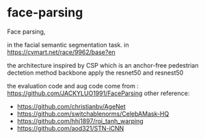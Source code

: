 # face-parsing
Face parsing, 

in the facial semantic segmentation task. in https://cvmart.net/race/9962/base?en

the architecture inspired by CSP which is an anchor-free pedestrian dectetion method
backbone apply the resnet50 and resnest50 

the evaluation code  and aug code come from : https://github.com/JACKYLUO1991/FaceParsing
other reference:
- https://github.com/christianbv/AgeNet
- https://github.com/switchablenorms/CelebAMask-HQ
- https://github.com/hhj1897/roi_tanh_warping
- https://github.com/aod321/STN-iCNN
